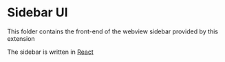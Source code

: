 # Sidebar UI

This folder contains the front-end of the webview sidebar provided by this extension

The sidebar is written in [React](https://reactjs.org)